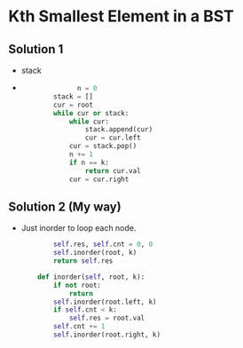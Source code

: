 # Kth Smallest Element in a BST

## Solution 1

- stack

- ```python
  				n = 0
          stack = []
          cur = root
          while cur or stack:
              while cur:
                  stack.append(cur)
                  cur = cur.left
              cur = stack.pop()
              n += 1
              if n == k:
                  return cur.val
              cur = cur.right
  ```

## Solution 2 (My way)

- Just inorder to loop each node.

  ```python
          self.res, self.cnt = 0, 0
          self.inorder(root, k)
          return self.res
  
      def inorder(self, root, k):
          if not root:
              return 
          self.inorder(root.left, k)
          if self.cnt < k:
              self.res = root.val
          self.cnt += 1
          self.inorder(root.right, k)
  ```

  